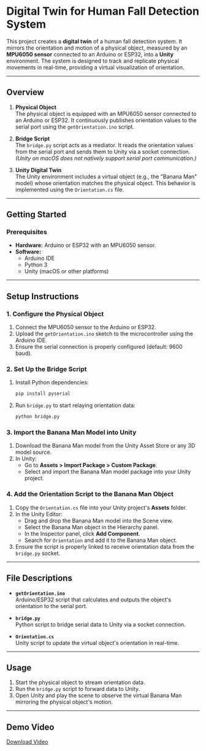 # Digital Twin for Human Fall Detection System

This project creates a **digital twin** of a human fall detection system. It mirrors the orientation and motion of a physical object, measured by an **MPU6050 sensor** connected to an Arduino or ESP32, into a **Unity** environment. The system is designed to track and replicate physical movements in real-time, providing a virtual visualization of orientation.

---

## Overview

1. **Physical Object**  
   The physical object is equipped with an MPU6050 sensor connected to an Arduino or ESP32. It continuously publishes orientation values to the serial port using the `getOrientation.ino` script.

2. **Bridge Script**  
   The `bridge.py` script acts as a mediator. It reads the orientation values from the serial port and sends them to Unity via a socket connection.  
   *(Unity on macOS does not natively support serial port communication.)*

3. **Unity Digital Twin**  
   The Unity environment includes a virtual object (e.g., the "Banana Man" model) whose orientation matches the physical object. This behavior is implemented using the `Orientation.cs` file.

---

## Getting Started

### Prerequisites
- **Hardware:** Arduino or ESP32 with an MPU6050 sensor.
- **Software:**  
  - Arduino IDE  
  - Python 3  
  - Unity (macOS or other platforms)

---

## Setup Instructions

### 1. Configure the Physical Object
1. Connect the MPU6050 sensor to the Arduino or ESP32.
2. Upload the `getOrientation.ino` sketch to the microcontroller using the Arduino IDE.
3. Ensure the serial connection is properly configured (default: 9600 baud).

### 2. Set Up the Bridge Script
1. Install Python dependencies:  
   ```bash
   pip install pyserial
   ```
2. Run `bridge.py` to start relaying orientation data:  
   ```bash
   python bridge.py
   ```

### 3. Import the Banana Man Model into Unity
1. Download the Banana Man model from the Unity Asset Store or any 3D model source.
2. In Unity:
   - Go to **Assets > Import Package > Custom Package**.
   - Select and import the Banana Man model package into your Unity project.

### 4. Add the Orientation Script to the Banana Man Object
1. Copy the `Orientation.cs` file into your Unity project's **Assets** folder.
2. In the Unity Editor:
   - Drag and drop the Banana Man model into the Scene view.
   - Select the Banana Man object in the Hierarchy panel.
   - In the Inspector panel, click **Add Component**.
   - Search for `Orientation` and add it to the Banana Man object.
3. Ensure the script is properly linked to receive orientation data from the `bridge.py` socket.

---

## File Descriptions
- **`getOrientation.ino`**  
  Arduino/ESP32 script that calculates and outputs the object's orientation to the serial port.
  
- **`bridge.py`**  
  Python script to bridge serial data to Unity via a socket connection.
  
- **`Orientation.cs`**  
  Unity script to update the virtual object's orientation in real-time.

---

## Usage
1. Start the physical object to stream orientation data.
2. Run the `bridge.py` script to forward data to Unity.
3. Open Unity and play the scene to observe the virtual Banana Man mirroring the physical object's motion.


---

## Demo Video
[Download Video](DemoVid.mp4)



